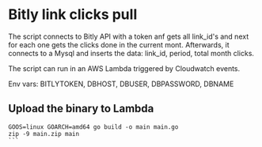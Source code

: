 # Bitly link clicks pull

The script connects to Bitly API with a token anf gets all link_id's and next for each one gets the clicks done in the current mont.
Afterwards, it connects to a Mysql and inserts the data: link_id, period, total month clicks.

The script can run in an AWS Lambda triggered by Cloudwatch events.

Env vars: BITLYTOKEN, DBHOST, DBUSER, DBPASSWORD, DBNAME


## Upload the binary to Lambda
````
GOOS=linux GOARCH=amd64 go build -o main main.go
zip -9 main.zip main
```